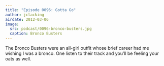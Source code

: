```yaml
---
title: "Episode 0096: Gotta Go"
author: jclacking
airdate: 2012-03-06
image:
  src: podcast/0096-bronco-busters.jpg
  caption: Bronco Busters
---
```

The Bronco Busters were an all-girl outfit whose brief career had me wishing I was a bronco. One listen to their track and you’ll be feeling your oats as well.
